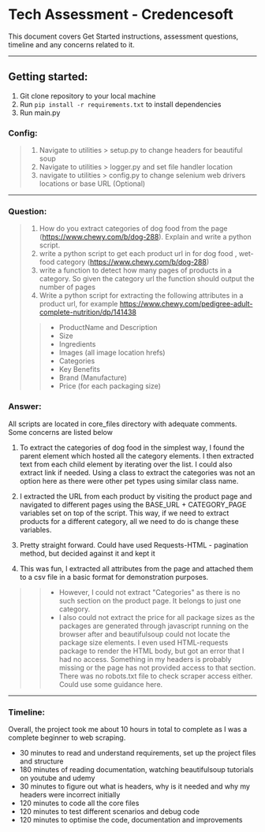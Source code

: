 # Tech Assessment - Credencesoft

This document covers Get Started instructions, assessment questions, timeline and any concerns related to it.

---
## Getting started:

1. Git clone repository to your local machine
2. Run `pip install -r requirements.txt` to install dependencies
3. Run main.py

### Config:
> 1. Navigate to utilities > setup.py to change headers for beautiful soup
> 2. Navigate to utilities > logger.py and set file handler location
> 3. navigate to utilities > config.py to change selenium web drivers locations or base URL (Optional)
___

### Question:
> 1. How do you extract categories of dog food from the page (https://www.chewy.com/b/dog-288). Explain and write a python script.
> 2. write a python script to get each product url in for dog food , wet-food category (https://www.chewy.com/b/dog-288)
> 3. write a function to detect how many pages of products in a category. So given the category url the function should output the number of pages
> 4. Write a python script for extracting the following attributes in a product url, for example https://www.chewy.com/pedigree-adult-complete-nutrition/dp/141438
>> - ProductName and Description
>> - Size
>> - Ingredients
>> - Images (all image location hrefs)
>> - Categories
>> - Key Benefits
>> - Brand (Manufacture)
>> - Price (for each packaging size)

### Answer:

All scripts are located in core_files directory with adequate comments. Some concerns are listed below

1. To extract the categories of dog food in the simplest way, I found the parent element which hosted all the category elements. 
I then extracted text from each child element by iterating over the list. 
I could also extract link if needed. Using a class to extract the categories was not an option 
here as there were other pet types using similar class name.

2. I extracted the URL from each product by visiting the product page and navigated to different pages using the 
BASE_URL + CATEGORY_PAGE variables set on top of the script. This way, if we need to extract products for a different 
category, all we need to do is change these variables.

3. Pretty straight forward. Could have used Requests-HTML - pagination method,
but decided against it and kept it 

4. This was fun, I extracted all attributes from the page and attached them to a csv file in a basic format for demonstration purposes. 
>> - However, I could not extract "Categories" as there is no such section on the product page. It belongs to just one category.
>> - I also could not extract the price for all package sizes as the packages are generated through javascript running on
the browser after and beautifulsoup could not locate the package size elements. 
I even used HTML-requests package to render the HTML body, but got an error that I had no access. 
Something in my headers is probably missing or the page has not provided access to that section. 
There was no robots.txt file to check scraper access either. Could use some guidance here.

___ 

### Timeline:

Overall, the project took me about 10 hours in total to complete as I was a complete beginner to web scraping.

- 30 minutes to read and understand requirements, set up the project files and structure
- 180 minutes of reading documentation, watching beautifulsoup tutorials on youtube and udemy
- 30 minutes to figure out what is headers, why is it needed and why my headers were incorrect initially
- 120 minutes to code all the core files
- 120 minutes to test different scenarios and debug code
- 120 minutes to optimise the code, documentation and improvements
